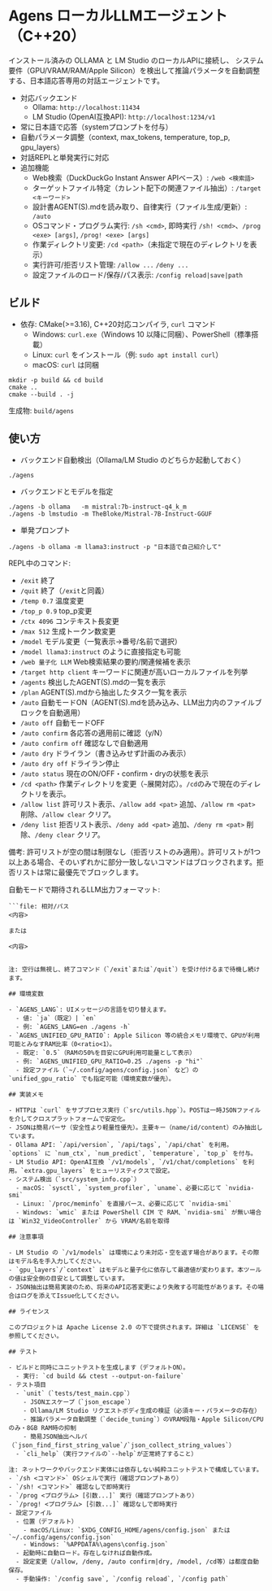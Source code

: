 # Agens ローカルLLMエージェント（C++20）

インストール済みの OLLAMA と LM Studio のローカルAPIに接続し、
システム要件（GPU/VRAM/RAM/Apple Silicon）を検出して推論パラメータを自動調整する、日本語応答専用の対話エージェントです。

- 対応バックエンド
  - Ollama: `http://localhost:11434`
  - LM Studio (OpenAI互換API): `http://localhost:1234/v1`
- 常に日本語で応答（systemプロンプトを付与）
- 自動パラメータ調整（context, max_tokens, temperature, top_p, gpu_layers）
- 対話REPLと単発実行に対応
- 追加機能
  - Web検索（DuckDuckGo Instant Answer APIベース）: `/web <検索語>`
  - ターゲットファイル特定（カレント配下の関連ファイル抽出）: `/target <キーワード>`
  - 設計書AGENT(S).mdを読み取り、自律実行（ファイル生成/更新）: `/auto`
  - OSコマンド・プログラム実行: `/sh <cmd>`, 即時実行 `/sh! <cmd>`、`/prog <exe> [args]`, `/prog! <exe> [args]`
  - 作業ディレクトリ変更: `/cd <path>`（未指定で現在のディレクトリを表示）
  - 実行許可/拒否リスト管理: `/allow ...` `/deny ...`
  - 設定ファイルのロード/保存/パス表示: `/config reload|save|path`

## ビルド

- 依存: CMake(>=3.16), C++20対応コンパイラ, `curl` コマンド
  - Windows: `curl.exe`（Windows 10 以降に同梱）、PowerShell（標準搭載）
  - Linux: `curl` をインストール（例: `sudo apt install curl`）
  - macOS: `curl` は同梱

```
mkdir -p build && cd build
cmake ..
cmake --build . -j
```

生成物: `build/agens`

## 使い方

- バックエンド自動検出（Ollama/LM Studio のどちらか起動しておく）
```
./agens
```
- バックエンドとモデルを指定
```
./agens -b ollama   -m mistral:7b-instruct-q4_k_m
./agens -b lmstudio -m TheBloke/Mistral-7B-Instruct-GGUF
```
- 単発プロンプト
```
./agens -b ollama -m llama3:instruct -p "日本語で自己紹介して"
```

REPL中のコマンド:
- `/exit` 終了
- `/quit` 終了（`/exit`と同義）
- `/temp 0.7` 温度変更
- `/top_p 0.9` top_p変更
- `/ctx 4096` コンテキスト長変更
- `/max 512` 生成トークン数変更
- `/model` モデル変更（一覧表示→番号/名前で選択）
- `/model llama3:instruct` のように直接指定も可能
- `/web 量子化 LLM` Web検索結果の要約/関連候補を表示
- `/target http client` キーワードに関連が高いローカルファイルを列挙
- `/agents` 検出したAGENT(S).mdの一覧を表示
- `/plan` AGENT(S).mdから抽出したタスク一覧を表示
- `/auto` 自動モードON（AGENT(S).mdを読み込み、LLM出力内のファイルブロックを自動適用）
- `/auto off` 自動モードOFF
- `/auto confirm` 各応答の適用前に確認（y/N）
- `/auto confirm off` 確認なしで自動適用
- `/auto dry` ドライラン（書き込みせず計画のみ表示）
- `/auto dry off` ドライラン停止
- `/auto status` 現在のON/OFF・confirm・dryの状態を表示
- `/cd <path>` 作業ディレクトリを変更（`~`展開対応）。`/cd`のみで現在のディレクトリを表示。
- `/allow list` 許可リスト表示、`/allow add <pat>` 追加、`/allow rm <pat>` 削除、`/allow clear` クリア。
- `/deny list` 拒否リスト表示、`/deny add <pat>` 追加、`/deny rm <pat>` 削除、`/deny clear` クリア。

備考: 許可リストが空の間は制限なし（拒否リストのみ適用）。許可リストが1つ以上ある場合、そのいずれかに部分一致しないコマンドはブロックされます。拒否リストは常に最優先でブロックします。

自動モードで期待されるLLM出力フォーマット:
```
```file: 相対/パス
<内容>
```
```
または
```
```agens:file=相対/パス
<内容>
```
```

注: 空行は無視し、終了コマンド（`/exit`または`/quit`）を受け付けるまで待機し続けます。

## 環境変数

- `AGENS_LANG`: UIメッセージの言語を切り替えます。
  - 値: `ja`（既定）| `en`
  - 例: `AGENS_LANG=en ./agens -h`
- `AGENS_UNIFIED_GPU_RATIO`: Apple Silicon 等の統合メモリ環境で、GPUが利用可能とみなすRAM比率（0<ratio<1）。
  - 既定: `0.5`（RAMの50%を目安にGPU利用可能量として表示）
  - 例: `AGENS_UNIFIED_GPU_RATIO=0.25 ./agens -p "hi"`
  - 設定ファイル（`~/.config/agens/config.json` など）の `unified_gpu_ratio` でも指定可能（環境変数が優先）。

## 実装メモ

- HTTPは `curl` をサブプロセス実行（`src/utils.hpp`）。POSTは一時JSONファイルを介してクロスプラットフォームで安定化。
- JSONは簡易パーサ（安全性より軽量性優先）。主要キー（name/id/content）のみ抽出しています。
- Ollama API: `/api/version`, `/api/tags`, `/api/chat` を利用。`options` に `num_ctx`, `num_predict`, `temperature`, `top_p` を付与。
- LM Studio API: OpenAI互換 `/v1/models`, `/v1/chat/completions` を利用。`extra.gpu_layers` をヒューリスティクスで設定。
- システム検出（`src/system_info.cpp`）
  - macOS: `sysctl`, `system_profiler`, `uname`、必要に応じて `nvidia-smi`
  - Linux: `/proc/meminfo` を直接パース、必要に応じて `nvidia-smi`
  - Windows: `wmic` または PowerShell CIM で RAM、`nvidia-smi` が無い場合は `Win32_VideoController` から VRAM/名前を取得

## 注意事項

- LM Studio の `/v1/models` は環境により未対応・空を返す場合があります。その際はモデル名を手入力してください。
- `gpu_layers`/`context` はモデルと量子化に依存して最適値が変わります。本ツールの値は安全側の目安として調整しています。
- JSON抽出は簡易実装のため、将来のAPI応答変更により失敗する可能性があります。その場合はログを添えてIssue化してください。

## ライセンス

このプロジェクトは Apache License 2.0 の下で提供されます。詳細は `LICENSE` を参照してください。

## テスト

- ビルドと同時にユニットテストを生成します（デフォルトON）。
  - 実行: `cd build && ctest --output-on-failure`
- テスト項目
  - `unit`（`tests/test_main.cpp`）
    - JSONエスケープ（`json_escape`）
    - Ollama/LM Studio リクエストボディ生成の検証（必須キー・パラメータの存在）
    - 推論パラメータ自動調整（`decide_tuning`）のVRAM段階・Apple Silicon/CPUのみ・8GB RAM時の抑制
    - 簡易JSON抽出ヘルパ（`json_find_first_string_value`/`json_collect_string_values`）
  - `cli_help`（実行ファイルの`--help`が正常終了すること）

注: ネットワークやバックエンド実体には依存しない純粋ユニットテストで構成しています。
- `/sh <コマンド>` OSシェルで実行（確認プロンプトあり）
- `/sh! <コマンド>` 確認なしで即時実行
- `/prog <プログラム> [引数...]` 実行（確認プロンプトあり）
- `/prog! <プログラム> [引数...]` 確認なしで即時実行
- 設定ファイル
  - 位置（デフォルト）
    - macOS/Linux: `$XDG_CONFIG_HOME/agens/config.json` または `~/.config/agens/config.json`
    - Windows: `%APPDATA%\agens\config.json`
  - 起動時に自動ロード。存在しなければ自動作成。
  - 設定変更（/allow, /deny, /auto confirm|dry, /model, /cd等）は都度自動保存。
  - 手動操作: `/config save`, `/config reload`, `/config path`
